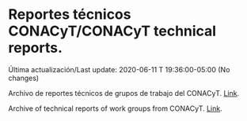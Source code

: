 # Reportes técnicos CONACyT/CONACyT technical reports.

Última actualización/Last update: 2020-06-11 T 19:36:00-05:00 (No changes)

Archivo de reportes técnicos de grupos de trabajo del CONACyT. [Link](https://coronavirus.conacyt.mx/productos/index.html).

Archive of technical reports of work groups from CONACyT. [Link](https://coronavirus.conacyt.mx/productos/index.html).
